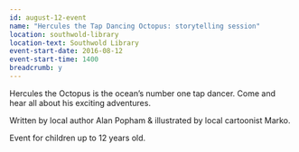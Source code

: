 ```yaml
---
id: august-12-event
name: "Hercules the Tap Dancing Octopus: storytelling session"
location: southwold-library
location-text: Southwold Library
event-start-date: 2016-08-12
event-start-time: 1400
breadcrumb: y
---
```

Hercules the Octopus is the ocean’s number one tap dancer. Come and hear all about his exciting adventures.

Written by local author Alan Popham & illustrated by local cartoonist Marko.

Event for children up to 12 years old.
